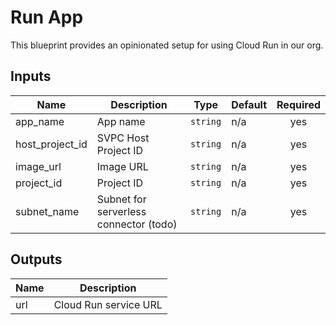 # Run App

This blueprint provides an opinionated setup for using Cloud Run in our org.

<!-- BEGINNING OF PRE-COMMIT-TERRAFORM DOCS HOOK -->
## Inputs

| Name | Description | Type | Default | Required |
|------|-------------|------|---------|:--------:|
| app\_name | App name | `string` | n/a | yes |
| host\_project\_id | SVPC Host Project ID | `string` | n/a | yes |
| image\_url | Image URL | `string` | n/a | yes |
| project\_id | Project ID | `string` | n/a | yes |
| subnet\_name | Subnet for serverless connector (todo) | `string` | n/a | yes |

## Outputs

| Name | Description |
|------|-------------|
| url | Cloud Run service URL |

<!-- END OF PRE-COMMIT-TERRAFORM DOCS HOOK -->
